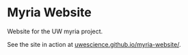 # Myria Website

Website for the UW myria project. 

See the site in action at [uwescience.github.io/myria-website/](http://uwescience.github.io/myria-website/).
